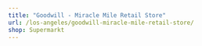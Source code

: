 ```yaml
---
title: "Goodwill - Miracle Mile Retail Store"
url: /los-angeles/goodwill-miracle-mile-retail-store/
shop: Supermarkt
---
```

